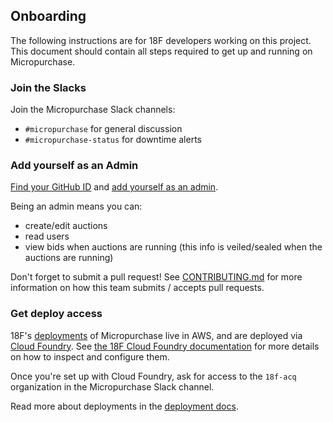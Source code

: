## Onboarding

The following instructions are for 18F developers working on this project. This
document should contain all steps required to get up and running on
Micropurchase.

### Join the Slacks

Join the Micropurchase Slack channels:

* `#micropurchase` for general discussion
* `#micropurchase-status` for downtime alerts

### Add yourself as an Admin

[Find your GitHub ID](http://caius.github.io/github_id/) and [add yourself as an
admin](../config/admins.yml).

Being an admin means you can:
* create/edit auctions
* read users
* view bids when auctions are running (this info is veiled/sealed when the
auctions are running)

Don't forget to submit a pull request! See
[CONTRIBUTING.md](../CONTRIBUTING.md) for more information on how this team submits
/ accepts pull requests.

### Get deploy access

18F's [deployments](http://12factor.net/codebase) of Micropurchase live in AWS,
and are deployed via [Cloud Foundry](http://www.cloudfoundry.org). See [the 18F
Cloud Foundry documentation](https://docs.cloud.gov) for more details on how to
inspect and configure them.

Once you're set up with Cloud Foundry, ask for access to the `18f-acq`
organization in the Micropurchase Slack channel.

Read more about deployments in the [deployment docs](deployment.md).
